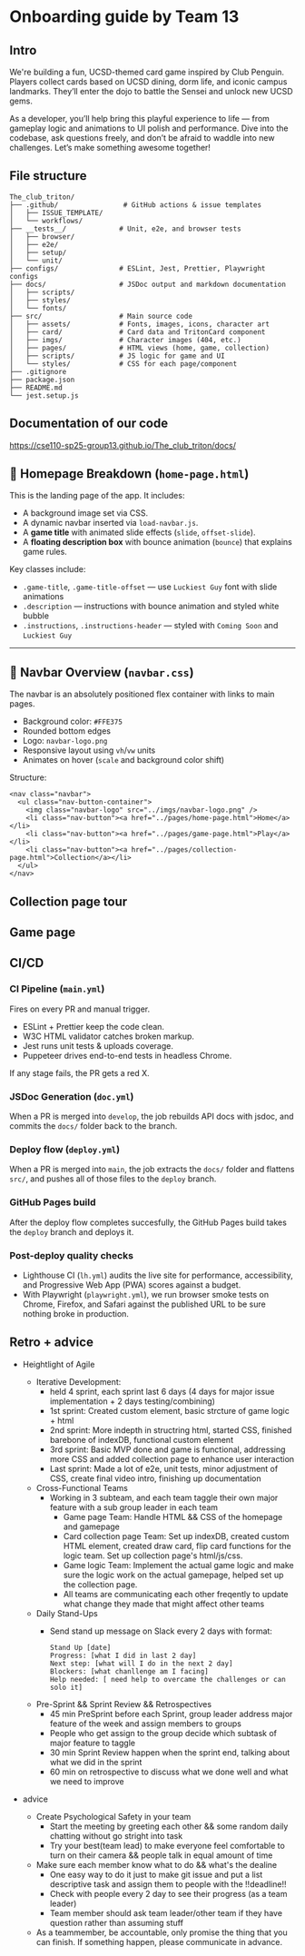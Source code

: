 # Onboarding guide by Team 13

## Intro
We're building a fun, UCSD-themed card game inspired by Club Penguin. Players collect cards based on UCSD dining, dorm life, and iconic campus landmarks. They’ll enter the dojo to battle the Sensei and unlock new UCSD gems.

As a developer, you’ll help bring this playful experience to life — from gameplay logic and animations to UI polish and performance. Dive into the codebase, ask questions freely, and don’t be afraid to waddle into new challenges. Let’s make something awesome together!

## File structure
```
The_club_triton/
├── .github/                # GitHub actions & issue templates
│   ├── ISSUE_TEMPLATE/
│   └── workflows/
├── __tests__/             # Unit, e2e, and browser tests
│   ├── browser/
│   ├── e2e/
│   ├── setup/
│   └── unit/
├── configs/               # ESLint, Jest, Prettier, Playwright configs
├── docs/                  # JSDoc output and markdown documentation
│   ├── scripts/
│   ├── styles/
│   └── fonts/
├── src/                   # Main source code
│   ├── assets/            # Fonts, images, icons, character art
│   ├── card/              # Card data and TritonCard component
│   ├── imgs/              # Character images (404, etc.)
│   ├── pages/             # HTML views (home, game, collection)
│   ├── scripts/           # JS logic for game and UI
│   └── styles/            # CSS for each page/component
├── .gitignore
├── package.json
├── README.md
└── jest.setup.js
```

## Documentation of our code
https://cse110-sp25-group13.github.io/The_club_triton/docs/


## 🧠 Homepage Breakdown (`home-page.html`)

This is the landing page of the app. It includes:

- A background image set via CSS.
- A dynamic navbar inserted via `load-navbar.js`.
- A **game title** with animated slide effects (`slide`, `offset-slide`).
- A **floating description box** with bounce animation (`bounce`) that explains game rules.

Key classes include:

- `.game-title`, `.game-title-offset` — use `Luckiest Guy` font with slide animations
- `.description` — instructions with bounce animation and styled white bubble
- `.instructions`, `.instructions-header` — styled with `Coming Soon` and `Luckiest Guy`

---

## 🔼 Navbar Overview (`navbar.css`)

The navbar is an absolutely positioned flex container with links to main pages.

- Background color: `#FFE375`
- Rounded bottom edges
- Logo: `navbar-logo.png`
- Responsive layout using `vh`/`vw` units
- Animates on hover (`scale` and background color shift)

Structure:

```
<nav class="navbar">
  <ul class="nav-button-container">
    <img class="navbar-logo" src="../imgs/navbar-logo.png" />
    <li class="nav-button"><a href="../pages/home-page.html">Home</a></li>
    <li class="nav-button"><a href="../pages/game-page.html">Play</a></li>
    <li class="nav-button"><a href="../pages/collection-page.html">Collection</a></li>
  </ul>
</nav>
```
## Collection page tour

## Game page

## CI/CD

### CI Pipeline (``main.yml``)
Fires on every PR and manual trigger.
- ESLint + Prettier keep the code clean.
- W3C HTML validator catches broken markup.
- Jest runs unit tests & uploads coverage.
- Puppeteer drives end-to-end tests in headless Chrome.
  
If any stage fails, the PR gets a red X. 

### JSDoc Generation (``doc.yml``)
When a PR is merged into ``develop``, the job rebuilds API docs with jsdoc, and commits the ``docs/`` folder back to the branch.

### Deploy flow (``deploy.yml``)
When a PR is merged into ``main``, the job extracts the ``docs/`` folder and flattens ``src/``, and pushes all of those files to the ``deploy`` branch.

### GitHub Pages build
After the deploy flow completes succesfully, the GitHub Pages build takes the ``deploy`` branch and deploys it.

### Post-deploy quality checks
- Lighthouse CI (``lh.yml``) audits the live site for performance, accessibility, and Progressive Web App (PWA) scores against a budget. 
- With Playwright (``playwright.yml``), we run browser smoke tests on Chrome, Firefox, and Safari against the published URL to be sure nothing broke in production.

## Retro + advice

- Heightlight of Agile
  - Iterative Development:
      - held 4 sprint, each sprint last 6 days (4 days for major issue implementation + 2 days testing/combining)
      - 1st sprint: Created custom element, basic strcture of game logic + html
      - 2nd sprint: More indepth in structring html, started CSS, finished barebone of indexDB, functional custom element
      - 3rd sprint: Basic MVP done and game is functional, addressing more CSS and added collection page to enhance user interaction
      - Last sprint: Made a lot of e2e, unit tests, minor adjustment of CSS, create final video intro, finishing up documentation
  - Cross-Functional Teams
      - Working in 3 subteam, and each team taggle their own major feature with a sub group leader in each team
          - Game page Team: Handle HTML && CSS of the homepage and gamepage
          - Card collection page Team: Set up indexDB, created custom HTML element, created draw card, flip card functions for the logic team. Set up collection page's html/js/css.
          - Game logic Team: Implement the actual game logic and make sure the logic work on the actual gamepage, helped set up the collection page.
          - All teams are communicating each other freqently to update what change they made that might affect other teams
  - Daily Stand-Ups
      - Send stand up message on Slack every 2 days with format:
        
        ```
        Stand Up [date]
        Progress: [what I did in last 2 day]
        Next step: [what will I do in the next 2 day]
        Blockers: [what chanllenge am I facing]
        Help needed: [ need help to overcame the challenges or can solo it]
        ```
  - Pre-Sprint && Sprint Review && Retrospectives
      - 45 min PreSprint before each Sprint, group leader address major feature of the week and assign members to groups
      - People who get assign to the group decide which subtask of major feature to taggle
      - 30 min Sprint Review happen when the sprint end, talking about what we did in the sprint
      - 60 min on retrospective to discuss what we done well and what we need to improve

- advice
     - Create Psychological Safety in your team
         - Start the meeting by greeting each other && some random daily chatting without go stright into task
         - Try your best(team lead) to make everyone feel comfortable to turn on their camera && people talk in equal amount of time
     - Make sure each member know what to do && what's the dealine
         - One easy way to do it just to make git issue and put a list descriptive task and assign them to people with the !!deadline!!
         - Check with people every 2 day to see their progress (as a team leader)
         - Team member should ask team leader/other team if they have question rather than assuming stuff
     - As a teammember, be accountable, only promise the thing that you can finish. If something happen, please communicate in advance.
        
